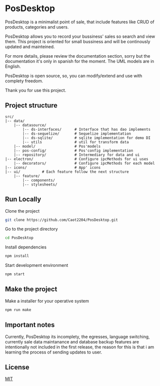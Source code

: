 
# PosDesktop

PosDesktop is a minimalist point of sale, that include features like CRUD of products, categories and users.

PosDesktop allows you to record your bussiness' sales so search and view them. This project is oriented for small bussiness and will be continously updated and mainteined.

For more details, please review the documentation section, sorry but the documentation it's only in spanish for the moment. The UML models are in English.

PosDesktop is open source, so, you can modify/extend and use with complety freedom.

Thank you for use this project.

## Project structure

```
src/
|-- data/
    |-- datasource/
        |-- ds-interfaces/      # Interface that has dao implements
        |-- ds-sequelize/       # Sequelize implementation
        |-- ds-sqlite/          # sqlite implementation for demo DI
        |-- utils               # util for transform data
    |-- model/                  # Pos'models
    |-- pos-config/             # Pos'config implementation
    |-- repository/             # Intermediary for data and ui
|-- electron/                   # Configure ipcMethods for ui uses
    |-- decorators/             # Configure ipcMethods for each model
|-- icons/                      # App' icons
|-- ui/          # Each feature follow the next structure
    |-- feature/
        |-- components/
        |-- stylesheets/
```


## Run Locally

Clone the project

```bash
git clone https://github.com/Caot2204/PosDesktop.git
```

Go to the project directory

```bash
cd PosDesktop
```

Install dependencies

```bash
npm install
```

Start development environment

```bash
npm start
```

## Make the project

Make a installer for your operative system

```bash
npm run make
```

## Important notes

Currently, PosDesktop its incomplety, the egresses, language switching, currently sale data maintanance and database backup features are intentionally not included in the first release, the reason for this is that i am learning the process of sending updates to user.

## License

[MIT](https://choosealicense.com/licenses/mit/)

